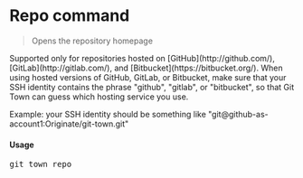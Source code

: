 <h1 textrun="command-heading">Repo command</h1>

<blockquote textrun="command-summary">
Opens the repository homepage
</blockquote>

<a textrun="command-description">
Supported only for repositories hosted on [GitHub](http://github.com/),
[GitLab](http://gitlab.com/), and [Bitbucket](https://bitbucket.org/).
When using hosted versions of GitHub, GitLab, or Bitbucket,
make sure that your SSH identity contains the phrase "github", "gitlab", or "bitbucket",
so that Git Town can guess which hosting service you use.

Example:
your SSH identity should be something like
"git@github-as-account1:Originate/git-town.git"
</a>

#### Usage

<pre textrun="command-usage">
git town repo
</pre>
